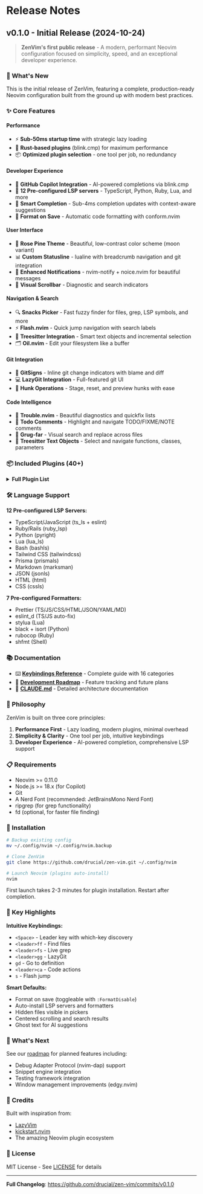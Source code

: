 # Release Notes

## v0.1.0 - Initial Release (2024-10-24)

> **ZenVim's first public release** - A modern, performant Neovim configuration focused on simplicity, speed, and an exceptional developer experience.

### 🎉 What's New

This is the initial release of ZenVim, featuring a complete, production-ready Neovim configuration built from the ground up with modern best practices.

### ✨ Core Features

#### Performance
- ⚡ **Sub-50ms startup time** with strategic lazy loading
- 🦀 **Rust-based plugins** (blink.cmp) for maximum performance
- 📦 **Optimized plugin selection** - one tool per job, no redundancy

#### Developer Experience
- 🤖 **GitHub Copilot Integration** - AI-powered completions via blink.cmp
- 🎯 **12 Pre-configured LSP servers** - TypeScript, Python, Ruby, Lua, and more
- 📝 **Smart Completion** - Sub-4ms completion updates with context-aware suggestions
- 🔧 **Format on Save** - Automatic code formatting with conform.nvim

#### User Interface
- 🎨 **Rose Pine Theme** - Beautiful, low-contrast color scheme (moon variant)
- 📊 **Custom Statusline** - lualine with breadcrumb navigation and git integration
- 🔔 **Enhanced Notifications** - nvim-notify + noice.nvim for beautiful messages
- 📜 **Visual Scrollbar** - Diagnostic and search indicators

#### Navigation & Search
- 🔍 **Snacks Picker** - Fast fuzzy finder for files, grep, LSP symbols, and more
- ⚡ **Flash.nvim** - Quick jump navigation with search labels
- 🌳 **Treesitter Integration** - Smart text objects and incremental selection
- 🗂️ **Oil.nvim** - Edit your filesystem like a buffer

#### Git Integration
- 🔀 **GitSigns** - Inline git change indicators with blame and diff
- 💻 **LazyGit Integration** - Full-featured git UI
- 📝 **Hunk Operations** - Stage, reset, and preview hunks with ease

#### Code Intelligence
- 🔎 **Trouble.nvim** - Beautiful diagnostics and quickfix lists
- 📍 **Todo Comments** - Highlight and navigate TODO/FIXME/NOTE comments
- 🔄 **Grug-far** - Visual search and replace across files
- 🌲 **Treesitter Text Objects** - Select and navigate functions, classes, parameters

### 📦 Included Plugins (40+)

<details>
<summary><b>Full Plugin List</b></summary>

**Core & UI:**
- rose-pine/neovim
- nvim-tree/nvim-web-devicons
- stevearc/dressing.nvim
- knubie/vim-kitty-navigator
- stevearc/oil.nvim
- rcarriga/nvim-notify
- folke/noice.nvim
- folke/snacks.nvim
- petertriho/nvim-scrollbar
- nvim-lualine/lualine.nvim

**Completion & AI:**
- saghen/blink.cmp
- giuxtaposition/blink-cmp-copilot
- zbirenbaum/copilot.lua
- rafamadriz/friendly-snippets

**LSP & Language Support:**
- williamboman/mason.nvim
- williamboman/mason-lspconfig.nvim
- neovim/nvim-lspconfig

**Code Quality:**
- stevearc/conform.nvim
- WhoIsSethDaniel/mason-tool-installer.nvim

**Editor Enhancements:**
- nvim-treesitter/nvim-treesitter
- nvim-treesitter/nvim-treesitter-textobjects
- windwp/nvim-ts-autotag
- echasnovski/mini.nvim (pairs, surround, comment, bufremove, icons)
- folke/flash.nvim
- MagicDuck/grug-far.nvim
- folke/todo-comments.nvim

**Git:**
- lewis6991/gitsigns.nvim
- kdheepak/lazygit.nvim

**Utilities:**
- folke/which-key.nvim
- folke/trouble.nvim
- nvim-lua/plenary.nvim

</details>

### 🛠️ Language Support

**12 Pre-configured LSP Servers:**
- TypeScript/JavaScript (ts_ls + eslint)
- Ruby/Rails (ruby_lsp)
- Python (pyright)
- Lua (lua_ls)
- Bash (bashls)
- Tailwind CSS (tailwindcss)
- Prisma (prismals)
- Markdown (marksman)
- JSON (jsonls)
- HTML (html)
- CSS (cssls)

**7 Pre-configured Formatters:**
- Prettier (TS/JS/CSS/HTML/JSON/YAML/MD)
- eslint_d (TS/JS auto-fix)
- stylua (Lua)
- black + isort (Python)
- rubocop (Ruby)
- shfmt (Shell)

### 📚 Documentation

- ⌨️ **[Keybindings Reference](keybinds.md)** - Complete guide with 16 categories
- 📖 **[Development Roadmap](roadmap.md)** - Feature tracking and future plans
- 🤖 **[CLAUDE.md](../CLAUDE.md)** - Detailed architecture documentation

### 🎯 Philosophy

ZenVim is built on three core principles:

1. **Performance First** - Lazy loading, modern plugins, minimal overhead
2. **Simplicity & Clarity** - One tool per job, intuitive keybindings
3. **Developer Experience** - AI-powered completion, comprehensive LSP support

### 📋 Requirements

- Neovim >= 0.11.0
- Node.js >= 18.x (for Copilot)
- Git
- A Nerd Font (recommended: JetBrainsMono Nerd Font)
- ripgrep (for grep functionality)
- fd (optional, for faster file finding)

### 🚀 Installation

```bash
# Backup existing config
mv ~/.config/nvim ~/.config/nvim.backup

# Clone ZenVim
git clone https://github.com/drucial/zen-vim.git ~/.config/nvim

# Launch Neovim (plugins auto-install)
nvim
```

First launch takes 2-3 minutes for plugin installation. Restart after completion.

### 🎨 Key Highlights

**Intuitive Keybindings:**
- `<Space>` - Leader key with which-key discovery
- `<leader>ff` - Find files
- `<leader>fs` - Live grep
- `<leader>gg` - LazyGit
- `gd` - Go to definition
- `<leader>ca` - Code actions
- `s` - Flash jump

**Smart Defaults:**
- Format on save (toggleable with `:FormatDisable`)
- Auto-install LSP servers and formatters
- Hidden files visible in pickers
- Centered scrolling and search results
- Ghost text for AI suggestions

### 🔮 What's Next

See our [roadmap](roadmap.md) for planned features including:
- Debug Adapter Protocol (nvim-dap) support
- Snippet engine integration
- Testing framework integration
- Window management improvements (edgy.nvim)

### 🙏 Credits

Built with inspiration from:
- [LazyVim](https://github.com/LazyVim/LazyVim)
- [kickstart.nvim](https://github.com/nvim-lua/kickstart.nvim)
- The amazing Neovim plugin ecosystem

### 📝 License

MIT License - See [LICENSE](../LICENSE) for details

---

**Full Changelog**: https://github.com/drucial/zen-vim/commits/v0.1.0
